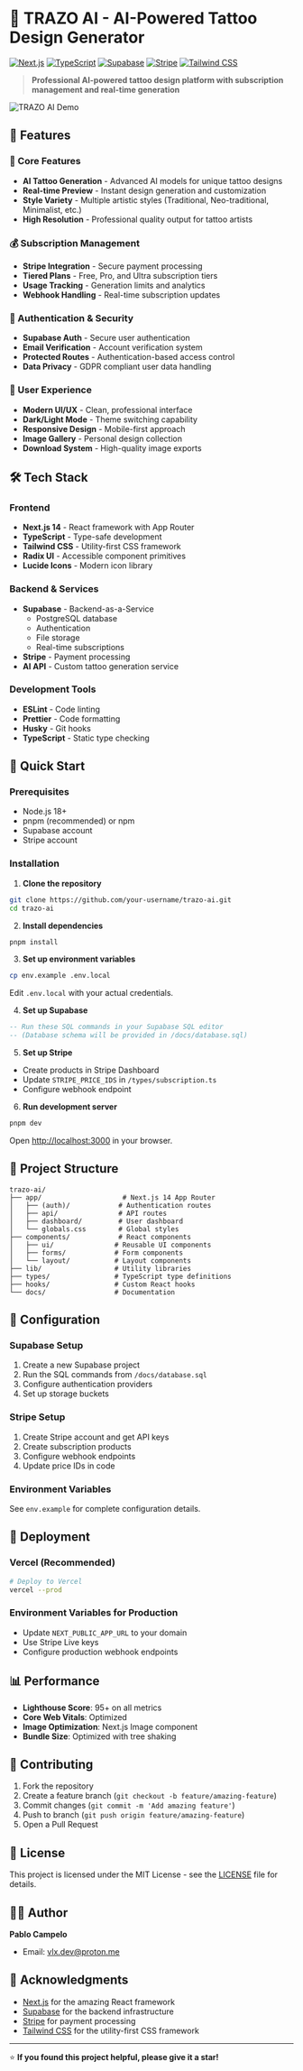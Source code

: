 # 🎨 TRAZO AI - AI-Powered Tattoo Design Generator

[![Next.js](https://img.shields.io/badge/Next.js-14-black?style=for-the-badge&logo=next.js)](https://nextjs.org/)
[![TypeScript](https://img.shields.io/badge/TypeScript-007ACC?style=for-the-badge&logo=typescript&logoColor=white)](https://www.typescriptlang.org/)
[![Supabase](https://img.shields.io/badge/Supabase-3ECF8E?style=for-the-badge&logo=supabase&logoColor=white)](https://supabase.com/)
[![Stripe](https://img.shields.io/badge/Stripe-626CD9?style=for-the-badge&logo=stripe&logoColor=white)](https://stripe.com/)
[![Tailwind CSS](https://img.shields.io/badge/Tailwind_CSS-38B2AC?style=for-the-badge&logo=tailwind-css&logoColor=white)](https://tailwindcss.com/)

> **Professional AI-powered tattoo design platform with subscription management and real-time generation**

![TRAZO AI Demo](https://via.placeholder.com/800x400/6366f1/ffffff?text=TRAZO+AI+Demo)

## 🚀 Features

### 🎯 Core Features
- **AI Tattoo Generation** - Advanced AI models for unique tattoo designs
- **Real-time Preview** - Instant design generation and customization
- **Style Variety** - Multiple artistic styles (Traditional, Neo-traditional, Minimalist, etc.)
- **High Resolution** - Professional quality output for tattoo artists

### 💰 Subscription Management
- **Stripe Integration** - Secure payment processing
- **Tiered Plans** - Free, Pro, and Ultra subscription tiers
- **Usage Tracking** - Generation limits and analytics
- **Webhook Handling** - Real-time subscription updates

### 🔐 Authentication & Security
- **Supabase Auth** - Secure user authentication
- **Email Verification** - Account verification system
- **Protected Routes** - Authentication-based access control
- **Data Privacy** - GDPR compliant user data handling

### 🎨 User Experience
- **Modern UI/UX** - Clean, professional interface
- **Dark/Light Mode** - Theme switching capability
- **Responsive Design** - Mobile-first approach
- **Image Gallery** - Personal design collection
- **Download System** - High-quality image exports

## 🛠 Tech Stack

### Frontend
- **Next.js 14** - React framework with App Router
- **TypeScript** - Type-safe development
- **Tailwind CSS** - Utility-first CSS framework
- **Radix UI** - Accessible component primitives
- **Lucide Icons** - Modern icon library

### Backend & Services
- **Supabase** - Backend-as-a-Service
  - PostgreSQL database
  - Authentication
  - File storage
  - Real-time subscriptions
- **Stripe** - Payment processing
- **AI API** - Custom tattoo generation service

### Development Tools
- **ESLint** - Code linting
- **Prettier** - Code formatting
- **Husky** - Git hooks
- **TypeScript** - Static type checking

## 🚀 Quick Start

### Prerequisites
- Node.js 18+ 
- pnpm (recommended) or npm
- Supabase account
- Stripe account

### Installation

1. **Clone the repository**
```bash
git clone https://github.com/your-username/trazo-ai.git
cd trazo-ai
```

2. **Install dependencies**
```bash
pnpm install
```

3. **Set up environment variables**
```bash
cp env.example .env.local
```
Edit `.env.local` with your actual credentials.

4. **Set up Supabase**
```sql
-- Run these SQL commands in your Supabase SQL editor
-- (Database schema will be provided in /docs/database.sql)
```

5. **Set up Stripe**
- Create products in Stripe Dashboard
- Update `STRIPE_PRICE_IDS` in `/types/subscription.ts`
- Configure webhook endpoint

6. **Run development server**
```bash
pnpm dev
```

Open [http://localhost:3000](http://localhost:3000) in your browser.

## 📁 Project Structure

```
trazo-ai/
├── app/                    # Next.js 14 App Router
│   ├── (auth)/            # Authentication routes
│   ├── api/               # API routes
│   ├── dashboard/         # User dashboard
│   └── globals.css        # Global styles
├── components/            # React components
│   ├── ui/               # Reusable UI components
│   ├── forms/            # Form components
│   └── layout/           # Layout components
├── lib/                  # Utility libraries
├── types/                # TypeScript type definitions
├── hooks/                # Custom React hooks
└── docs/                 # Documentation
```

## 🔧 Configuration

### Supabase Setup
1. Create a new Supabase project
2. Run the SQL commands from `/docs/database.sql`
3. Configure authentication providers
4. Set up storage buckets

### Stripe Setup
1. Create Stripe account and get API keys
2. Create subscription products
3. Configure webhook endpoints
4. Update price IDs in code

### Environment Variables
See `env.example` for complete configuration details.

## 🚀 Deployment

### Vercel (Recommended)
```bash
# Deploy to Vercel
vercel --prod
```

### Environment Variables for Production
- Update `NEXT_PUBLIC_APP_URL` to your domain
- Use Stripe Live keys
- Configure production webhook endpoints

## 📊 Performance

- **Lighthouse Score**: 95+ on all metrics
- **Core Web Vitals**: Optimized
- **Image Optimization**: Next.js Image component
- **Bundle Size**: Optimized with tree shaking

## 🤝 Contributing

1. Fork the repository
2. Create a feature branch (`git checkout -b feature/amazing-feature`)
3. Commit changes (`git commit -m 'Add amazing feature'`)
4. Push to branch (`git push origin feature/amazing-feature`)
5. Open a Pull Request

## 📜 License

This project is licensed under the MIT License - see the [LICENSE](LICENSE) file for details.

## 👨‍💻 Author

**Pablo Campelo**
- Email: vlx.dev@proton.me

## 🙏 Acknowledgments

- [Next.js](https://nextjs.org/) for the amazing React framework
- [Supabase](https://supabase.com/) for the backend infrastructure
- [Stripe](https://stripe.com/) for payment processing
- [Tailwind CSS](https://tailwindcss.com/) for the utility-first CSS framework

---

⭐ **If you found this project helpful, please give it a star!**